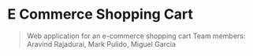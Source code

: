 # E Commerce Shopping Cart
> Web application for an e-commerce shopping cart
> Team members: Aravind Rajadurai, Mark Pulido, Miguel Garcia
